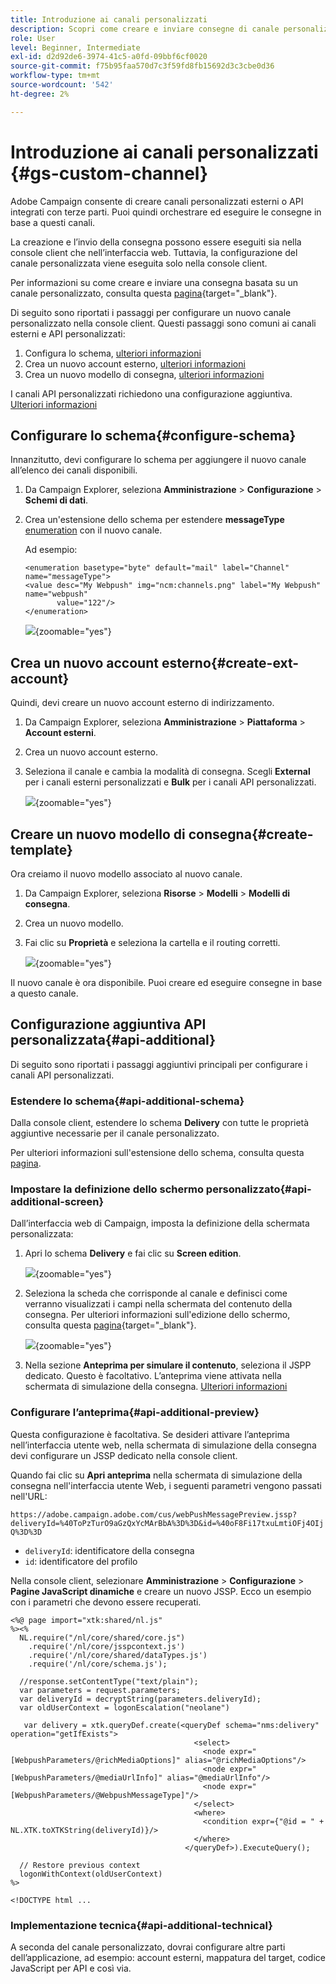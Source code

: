 ```yaml
---
title: Introduzione ai canali personalizzati
description: Scopri come creare e inviare consegne di canale personalizzate con Adobe Campaign Web
role: User
level: Beginner, Intermediate
exl-id: d2d92de6-3974-41c5-a0fd-09bbf6cf0020
source-git-commit: f75b95faa570d7c3f59fd8fb15692d3c3cbe0d36
workflow-type: tm+mt
source-wordcount: '542'
ht-degree: 2%

---
```


# Introduzione ai canali personalizzati {#gs-custom-channel}

Adobe Campaign consente di creare canali personalizzati esterni o API integrati con terze parti. Puoi quindi orchestrare ed eseguire le consegne in base a questi canali.

La creazione e l’invio della consegna possono essere eseguiti sia nella console client che nell’interfaccia web. Tuttavia, la configurazione del canale personalizzata viene eseguita solo nella console client.

Per informazioni su come creare e inviare una consegna basata su un canale personalizzato, consulta questa [pagina](https://experienceleague.adobe.com/docs/campaign-web/v8/msg/gs-custom-channel.html?lang=it){target="_blank"}.

Di seguito sono riportati i passaggi per configurare un nuovo canale personalizzato nella console client. Questi passaggi sono comuni ai canali esterni e API personalizzati:

1. Configura lo schema, [ulteriori informazioni](#configure-schema)
1. Crea un nuovo account esterno, [ulteriori informazioni](#create-ext-account)
1. Crea un nuovo modello di consegna, [ulteriori informazioni](#create-template)

I canali API personalizzati richiedono una configurazione aggiuntiva. [Ulteriori informazioni](#api-additional)

## Configurare lo schema{#configure-schema}

Innanzitutto, devi configurare lo schema per aggiungere il nuovo canale all’elenco dei canali disponibili.

1. Da Campaign Explorer, seleziona **Amministrazione** > **Configurazione** > **Schemi di dati**.

1. Crea un&#39;estensione dello schema per estendere **messageType** [enumeration](../config/enumerations.md) con il nuovo canale.

   Ad esempio:

   ```
   <enumeration basetype="byte" default="mail" label="Channel" name="messageType">
   <value desc="My Webpush" img="ncm:channels.png" label="My Webpush" name="webpush"
          value="122"/>
   </enumeration>
   ```

   ![](assets/cus-schema.png){zoomable="yes"}

## Crea un nuovo account esterno{#create-ext-account}

Quindi, devi creare un nuovo account esterno di indirizzamento.

1. Da Campaign Explorer, seleziona **Amministrazione** > **Piattaforma** > **Account esterni**.

1. Crea un nuovo account esterno.

1. Seleziona il canale e cambia la modalità di consegna. Scegli **External** per i canali esterni personalizzati e **Bulk** per i canali API personalizzati.

   ![](assets/cus-ext-account.png){zoomable="yes"}

## Creare un nuovo modello di consegna{#create-template}

Ora creiamo il nuovo modello associato al nuovo canale.

1. Da Campaign Explorer, seleziona **Risorse** > **Modelli** > **Modelli di consegna**.

1. Crea un nuovo modello.

1. Fai clic su **Proprietà** e seleziona la cartella e il routing corretti.

   ![](assets/cus-template.png){zoomable="yes"}

Il nuovo canale è ora disponibile. Puoi creare ed eseguire consegne in base a questo canale.

## Configurazione aggiuntiva API personalizzata{#api-additional}

Di seguito sono riportati i passaggi aggiuntivi principali per configurare i canali API personalizzati.

### Estendere lo schema{#api-additional-schema}

Dalla console client, estendere lo schema **Delivery** con tutte le proprietà aggiuntive necessarie per il canale personalizzato.

Per ulteriori informazioni sull&#39;estensione dello schema, consulta questa [pagina](../dev/extend-schema.md).

### Impostare la definizione dello schermo personalizzato{#api-additional-screen}

Dall’interfaccia web di Campaign, imposta la definizione della schermata personalizzata:

1. Apri lo schema **Delivery** e fai clic su **Screen edition**.

   ![](assets/cus-schema2.png){zoomable="yes"}

1. Seleziona la scheda che corrisponde al canale e definisci come verranno visualizzati i campi nella schermata del contenuto della consegna. Per ulteriori informazioni sull&#39;edizione dello schermo, consulta questa [pagina](https://experienceleague.adobe.com/docs/campaign-web/v8/conf/schemas.html?lang=it#fields){target="_blank"}.

   ![](assets/cus-schema3.png){zoomable="yes"}

1. Nella sezione **Anteprima per simulare il contenuto**, seleziona il JSPP dedicato. Questo è facoltativo. L’anteprima viene attivata nella schermata di simulazione della consegna. [Ulteriori informazioni](#api-additional-preview)

### Configurare l’anteprima{#api-additional-preview}

Questa configurazione è facoltativa. Se desideri attivare l’anteprima nell’interfaccia utente web, nella schermata di simulazione della consegna devi configurare un JSSP dedicato nella console client.

Quando fai clic su **Apri anteprima** nella schermata di simulazione della consegna nell&#39;interfaccia utente Web, i seguenti parametri vengono passati nell&#39;URL:

`https://adobe.campaign.adobe.com/cus/webPushMessagePreview.jssp?deliveryId=%40ToPzTurO9aGzQxYcMArBbA%3D%3D&id=%40oF8Fi17txuLmtiOFj4OIjQ%3D%3D`

* `deliveryId`: identificatore della consegna
* `id`: identificatore del profilo

Nella console client, selezionare **Amministrazione** > **Configurazione** > **Pagine JavaScript dinamiche** e creare un nuovo JSSP. Ecco un esempio con i parametri che devono essere recuperati.

```
<%@ page import="xtk:shared/nl.js"
%><%
  NL.require("/nl/core/shared/core.js")
    .require('/nl/core/jsspcontext.js')
    .require('/nl/core/shared/dataTypes.js')
    .require('/nl/core/schema.js');
    
  //response.setContentType("text/plain");
  var parameters = request.parameters;
  var deliveryId = decryptString(parameters.deliveryId);
  var oldUserContext = logonEscalation("neolane")
  
   var delivery = xtk.queryDef.create(<queryDef schema="nms:delivery" operation="getIfExists">
                                         <select>
                                           <node expr="[WebpushParameters/@richMediaOptions]" alias="@richMediaOptions"/>
                                           <node expr="[WebpushParameters/@mediaUrlInfo]" alias="@mediaUrlInfo"/>
                                           <node expr="[WebpushParameters/@WebpushMessageType]"/>
                                         </select>
                                         <where>
                                           <condition expr={"@id = " + NL.XTK.toXTKString(deliveryId)}/>
                                         </where>
                                       </queryDef>).ExecuteQuery();

  // Restore previous context
  logonWithContext(oldUserContext)
%>

<!DOCTYPE html ...
```

### Implementazione tecnica{#api-additional-technical}

A seconda del canale personalizzato, dovrai configurare altre parti dell’applicazione, ad esempio: account esterni, mappatura del target, codice JavaScript per API e così via.

